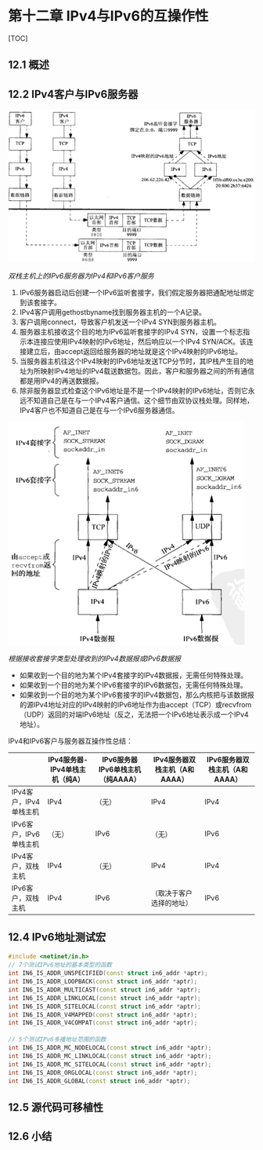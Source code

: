 # 第十二章 IPv4与IPv6的互操作性

[TOC]



## 12.1 概述



## 12.2 IPv4客户与IPv6服务器

![12_2](res/12_2.png)

*双栈主机上的IPv6服务器为IPv4和IPv6客户服务*

1. IPv6服务器启动后创建一个IPv6监听套接字，我们假定服务器把通配地址绑定到该套接字。
2. IPv4客户调用gethostbyname找到服务器主机的一个A记录。
3. 客户调用connect，导致客户机发送一个IPv4 SYN到服务器主机。
4. 服务器主机接收这个目的地为IPv6监听套接字的IPv4 SYN，设置一个标志指示本连接应使用IPv4映射的IPv6地址，然后响应以一个IPv4 SYN/ACK。该连接建立后，由accept返回给服务器的地址就是这个IPv4映射的IPv6地址。
5. 当服务器主机往这个IPv4映射的IPv6地址发送TCP分节时，其IP栈产生目的地址为所映射IPv4地址的IPv4载送数据包。因此，客户和服务器之间的所有通信都是用IPv4的再送数据报。
6. 除非服务器显式检查这个IPv6地址是不是一个IPv4映射的IPv6地址，否则它永远不知道自己是在与一个IPv4客户通信。这个细节由双协议栈处理。同样地，IPv4客户也不知道自己是在与一个IPv6服务器通信。

![12_3](res/12_3.png)

*根据接收套接字类型处理收到的IPv4数据报或IPv6数据报*

- 如果收到一个目的地为某个IPv4套接字的IPv4数据报，无需任何特殊处理。
- 如果收到一个目的地为某个IPv6套接字的IPv6数据包，无需任何特殊处理。
- 如果收到一个目的地为某个IPv6套接字的IPv4数据包，那么内核把与该数据报的源IPv4地址对应的IPv4映射的IPv6地址作为由accept（TCP）或recvfrom（UDP）返回的对端IPv6地址（反之，无法把一个IPv6地址表示成一个IPv4地址）。

IPv4和IPv6客户与服务器互操作性总结：

|                        | IPv4服务器-IPv4单栈主机（纯A） | IPv6服务器IPv6单栈主机（纯AAAA） | IPv4服务器双栈主机（A和AAAA） | IPv6服务器双栈主机（A和AAAA） |
| ---------------------- | ------------------------------ | -------------------------------- | ----------------------------- | ----------------------------- |
| IPv4客户，IPv4单栈主机 | IPv4                           | （无）                           | IPv4                          | IPv4                          |
| IPv6客户，IPv6单栈主机 | （无）                         | IPv6                             | （无）                        | IPv6                          |
| IPv4客户，双栈主机     | IPv4                           | （无）                           | IPv4                          | IPv4                          |
| IPv6客户，双栈主机     | IPv4                           | IPv6                             | （取决于客户选择的地址）      | IPv6                          |



## 12.4 IPv6地址测试宏

```c++
#include <netinet/in.h>
// 7个测试IPv6地址的基本类型的函数
int IN6_IS_ADDR_UNSPECIFIED(const struct in6_addr *aptr);
int IN6_IS_ADDR_LOOPBACK(const struct in6_addr *aptr);
int IN6_IS_ADDR_MULTICAST(const struct in6_addr *aptr);
int IN6_IS_ADDR_LINKLOCAL(const struct in6_addr *aptr);
int IN6_IS_ADDR_SITELOCAL(const struct in6_addr *aptr);
int IN6_IS_ADDR_V4MAPPED(const struct in6_addr *aptr);
int IN6_IS_ADDR_V4COMPAT(const struct in6_addr *aptr);

// 5个测试IPv6多播地址范围的函数
int IN6_IS_ADDR_MC_NODELOCAL(const struct in6_addr *aptr);
int IN6_IS_ADDR_MC_LINKLOCAL(const struct in6_addr *aptr);
int IN6_IS_ADDR_MC_SITELOCAL(const struct in6_addr *aptr);
int IN6_IS_ADDR_ORGLOCAL(const struct in6_addr *aptr);
int IN6_IS_ADDR_GLOBAL(const struct in6_addr *aptr);
```



## 12.5 源代码可移植性



## 12.6 小结

